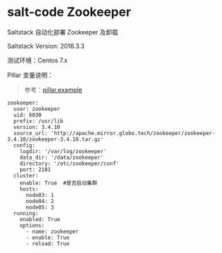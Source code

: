# salt-code  Zookeeper
Saltstack 自动化部署 Zookeeper 及卸载 

Saltstack Version: 2018.3.3

测试环境：Centos 7.x

Pillar 变量说明：

> 参考：[pillar.example](https://github.com/fandaye/salt-code/blob/master/zookeeper/pillar.example)

```
zookeeper:
  user: zookeeper
  uid: 6030
  prefix: /usr/lib
  version: 3.4.10
  source_url: 'http://apache.mirror.globo.tech/zookeeper/zookeeper-3.4.10/zookeeper-3.4.10.tar.gz'
  config:
    logdir: '/var/log/zookeeper'
    data_dir: '/data/zookeeper'
    directory: '/etc/zookeeper/conf'
    port: 2181
  cluster:
    enable: True  #是否启动集群
    hosts:
      node03: 1
      node04: 2
      node05: 3
  running:
    enabled: True
    options:
      - name: zookeeper
      - enable: True
      - reload: True
```
